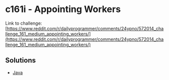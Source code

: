 # c161i - Appointing Workers

Link to challenge: [https://www.reddit.com/r/dailyprogrammer/comments/24ypno/572014_challenge_161_medium_appointing_workers/](https://www.reddit.com/r/dailyprogrammer/comments/24ypno/572014_challenge_161_medium_appointing_workers/)

## Solutions

* [Java](https://github.com/jimmynguyen/daily-programmer/blob/master/challenges/intermediate/c161i/java/)